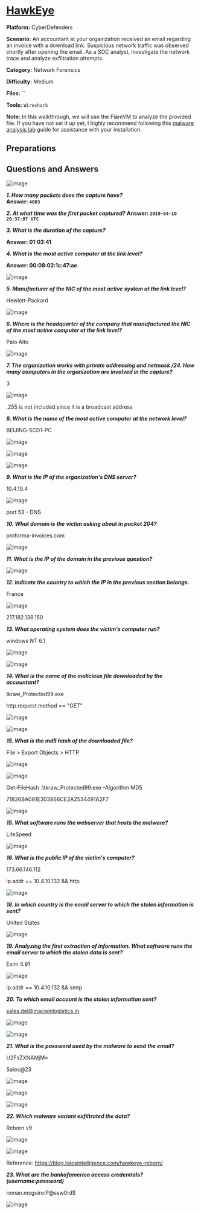 # <a href="https://cyberdefenders.org/blueteam-ctf-challenges/hawkeye/">HawkEye </a>

**Platform:** CyberDefenders

**Scenario:** An accountant at your organization received an email regarding an invoice with a download link. Suspicious network traffic was observed shortly after opening the email. As a SOC analyst, investigate the network trace and analyze exfiltration attempts.

**Category:** Network Forensics

**Difficulty:** Medium

**Files:** ``

**Tools:** `Wireshark`

**Note:** In this walkthrough, we will use the FlareVM to analyze the provided file. If you have not set it up yet, I highly recommend following this [malware analysis lab](https://github.com/mmhgwyjs/malware-analysis-lab/blob/main/README.md) guide for assistance with your installation.

## **Preparations**

## **Questions and Answers**

![image](https://github.com/user-attachments/assets/6f7702b2-4616-4290-990b-2573eb266caa)

***1. How many packets does the capture have?***  
**Answer: `4003`**

***2. At what time was the first packet captured?***
**Answer: `2019-04-10 20:37:07 UTC`**

***3. What is the duration of the capture?***

**Answer: 01:03:41**

***4. What is the most active computer at the link level?***

**Answer: 00:08:02:1c:47:ae**

![image](https://github.com/user-attachments/assets/65899d83-4cb2-46f3-a1d6-aa0ffac5da12)

***5. Manufacturer of the NIC of the most active system at the link level?***

Hewlett-Packard

![image](https://github.com/user-attachments/assets/cc35fd84-0bb6-4060-bb7a-7b325a9bf4a6)

***6. Where is the headquarter of the company that manufactured the NIC of the most active computer at the link level?***

Palo Alto

![image](https://github.com/user-attachments/assets/12053b34-1dbe-4cc9-9722-b716eeca9951)

***7. The organization works with private addressing and netmask /24. How many computers in the organization are involved in the capture?***

3

![image](https://github.com/user-attachments/assets/89f09989-a553-49c1-ad29-ad4e947c46f9)

.255 is not included since it is a broadcast address

***8. What is the name of the most active computer at the network level?***

BEIJING-5CD1-PC

![image](https://github.com/user-attachments/assets/2a7d00bd-2084-410b-98d2-992a36975403)

![image](https://github.com/user-attachments/assets/6c5b3cdb-3a27-4f31-bd98-6c8f30cf8017)

![image](https://github.com/user-attachments/assets/8f2e6dce-e6e9-42e6-96a2-007cb325abdd)

***9. What is the IP of the organization's DNS server?***

10.4.10.4

![image](https://github.com/user-attachments/assets/96ff94f9-a058-4022-84f6-825cd17ecd64)

port 53 - DNS

***10. What domain is the victim asking about in packet 204?***

proforma-invoices.com

![image](https://github.com/user-attachments/assets/c599fca9-64e8-43c1-9f34-1b92c76fc076)

***11. What is the IP of the domain in the previous question?***

![image](https://github.com/user-attachments/assets/d343ee05-ce46-4e5a-8ec6-c82341698483)


***12. Indicate the country to which the IP in the previous section belongs.***

France

![image](https://github.com/user-attachments/assets/fa6822dd-dcd0-41ad-b526-a7ebafefd773)

217.182.138.150

***13. What operating system does the victim's computer run?***

windows NT 6.1

![image](https://github.com/user-attachments/assets/bcabb029-1f7d-4059-a6f8-3a70cf7abf7e)

![image](https://github.com/user-attachments/assets/bbaeba5a-b03a-45c2-99b2-36e2196997e9)

***14. What is the name of the malicious file downloaded by the accountant?***

tkraw_Protected99.exe

http.request.method == "GET"

![image](https://github.com/user-attachments/assets/107fbd98-5eef-4093-a26f-3bdda3caa9d8)

![image](https://github.com/user-attachments/assets/2dadbc9c-8a9d-44a1-9a77-2b278bfc0935)

***15. What is the md5 hash of the downloaded file?***

File > Export Objects > HTTP

![image](https://github.com/user-attachments/assets/b0d40e27-0e69-4acb-8687-312afe93853e)

![image](https://github.com/user-attachments/assets/a605aa6c-eb3c-46ef-8b47-674dd901f835)

Get-FileHash .\tkraw_Protected99.exe -Algorithm MD5

71826BA081E303866CE2A2534491A2F7

![image](https://github.com/user-attachments/assets/fae1c8ec-a415-48b1-a8f4-37c5367574de)

***15. What software runs the webserver that hosts the malware?***

LiteSpeed

![image](https://github.com/user-attachments/assets/481da200-1dd1-4c69-82b1-453b376cbb4d)

***16. What is the public IP of the victim's computer?***

173.66.146.112

ip.addr == 10.4.10.132 && http

![image](https://github.com/user-attachments/assets/11eb77a6-0a40-435d-96ee-17d088ca8d39)

***18. In which country is the email server to which the stolen information is sent?***

United States

![image](https://github.com/user-attachments/assets/59846e45-dbe2-48a7-b812-93672aa8d23b)

***19. Analyzing the first extraction of information. What software runs the email server to which the stolen data is sent?***

Exim 4.91

![image](https://github.com/user-attachments/assets/410cec64-71d8-4a97-83c3-cbc5d860de7c)

ip.addr == 10.4.10.132 && smtp

***20. To which email account is the stolen information sent?***

sales.del@macwinlogistics.in

![image](https://github.com/user-attachments/assets/a9a8ce12-1709-4b23-975e-50bda9e439c7)

![image](https://github.com/user-attachments/assets/841bf6c1-a3e4-4e92-9ca5-7d78d6dbfa12)

***21. What is the password used by the malware to send the email?***

U2FsZXNAMjM=

Sales@23

![image](https://github.com/user-attachments/assets/dcbaa213-4d80-41ff-9a7d-f5ef45a4e036)

![image](https://github.com/user-attachments/assets/e9fdfa93-0290-48b6-a942-950be6d3723b)

![image](https://github.com/user-attachments/assets/8bbb31c1-2469-4810-871f-5bf2bde14824)

***22. Which malware variant exfiltrated the data?***

Reborn v9

![image](https://github.com/user-attachments/assets/194669c6-d733-4cde-8e57-7ceb8efc5830)

![image](https://github.com/user-attachments/assets/f771698e-c7c8-4dc6-8cf5-ac6a5b850782)

Reference: https://blog.talosintelligence.com/hawkeye-reborn/

***23. What are the bankofamerica access credentials? (username:password)***

roman.mcguire:P@ssw0rd$

![image](https://github.com/user-attachments/assets/0a1597a9-70a3-4d3b-a12a-e840aebdfb9b)
